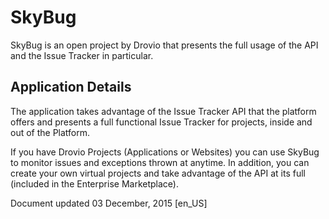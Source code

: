 # SkyBug

SkyBug is an open project by Drovio that presents the full usage of the API and the Issue Tracker in particular.

## Application Details

The application takes advantage of the Issue Tracker API that the platform offers and presents a full functional Issue Tracker for projects, inside and out of the Platform.

If you have Drovio Projects (Applications or Websites) you can use SkyBug to monitor issues and exceptions thrown at anytime. In addition, you can create your own virtual projects and take advantage of the API at its full (included in the Enterprise Marketplace).

Document updated 03 December, 2015 [en_US]
